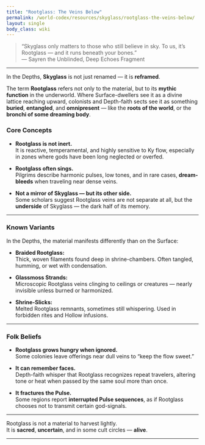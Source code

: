 ```yaml
---
title: "Rootglass: The Veins Below"
permalink: /world-codex/resources/skyglass/rootglass-the-veins-below/
layout: single
body_class: wiki
---
```


> “Skyglass only matters to those who still believe in sky. To us, it’s Rootglass — and it runs beneath your bones.”  
> — Sayren the Unblinded, Deep Echoes Fragment

---

In the Depths, **Skyglass** is not just renamed — it is **reframed**.

The term **Rootglass** refers not only to the material, but to its **mythic function** in the underworld. Where Surface-dwellers see it as a divine lattice reaching upward, colonists and Depth-faith sects see it as something **buried**, **entangled**, and **omnipresent** — like the **roots of the world**, or the **bronchi of some dreaming body**.

### Core Concepts

- **Rootglass is not inert.**  
  It is reactive, temperamental, and highly sensitive to Ky flow, especially in zones where gods have been long neglected or overfed.

- **Rootglass often sings.**  
  Pilgrims describe harmonic pulses, low tones, and in rare cases, **dream-bleeds** when traveling near dense veins.

- **Not a mirror of Skyglass — but its other side.**  
  Some scholars suggest Rootglass veins are not separate at all, but the **underside** of Skyglass — the dark half of its memory.

---

### Known Variants

In the Depths, the material manifests differently than on the Surface:

- **Braided Rootglass:**  
  Thick, woven filaments found deep in shrine-chambers. Often tangled, humming, or wet with condensation.

- **Glassmoss Strands:**  
  Microscopic Rootglass veins clinging to ceilings or creatures — nearly invisible unless burned or harmonized.

- **Shrine-Slicks:**  
  Melted Rootglass remnants, sometimes still whispering. Used in forbidden rites and Hollow infusions.

---

### Folk Beliefs

- **Rootglass grows hungry when ignored.**  
  Some colonies leave offerings near dull veins to “keep the flow sweet.”

- **It can remember faces.**  
  Depth-faith whisper that Rootglass recognizes repeat travelers, altering tone or heat when passed by the same soul more than once.

- **It fractures the Pulse.**  
  Some regions report **interrupted Pulse sequences**, as if Rootglass chooses not to transmit certain god-signals.

---

Rootglass is not a material to harvest lightly.  
It is **sacred**, **uncertain**, and in some cult circles — **alive**.

---
